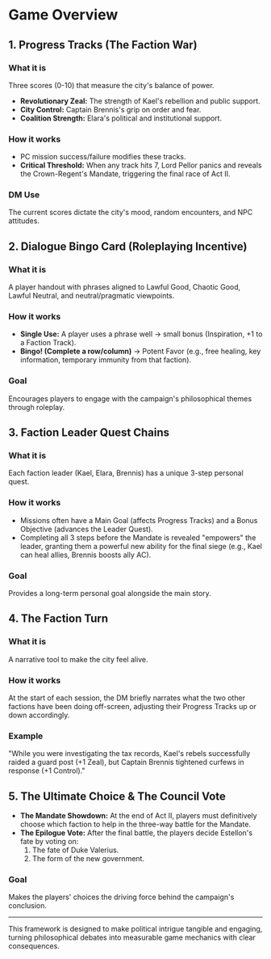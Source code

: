 # Game Overview

## 1. Progress Tracks (The Faction War)

### What it is
Three scores (0-10) that measure the city's balance of power.

- **Revolutionary Zeal:** The strength of Kael's rebellion and public support.
- **City Control:** Captain Brennis's grip on order and fear.
- **Coalition Strength:** Elara's political and institutional support.

### How it works
- PC mission success/failure modifies these tracks.
- **Critical Threshold:** When any track hits 7, Lord Pellor panics and reveals the Crown-Regent's Mandate, triggering the final race of Act II.

### DM Use
The current scores dictate the city's mood, random encounters, and NPC attitudes.

## 2. Dialogue Bingo Card (Roleplaying Incentive)

### What it is
A player handout with phrases aligned to Lawful Good, Chaotic Good, Lawful Neutral, and neutral/pragmatic viewpoints.

### How it works
- **Single Use:** A player uses a phrase well → small bonus (Inspiration, +1 to a Faction Track).
- **Bingo! (Complete a row/column)** → Potent Favor (e.g., free healing, key information, temporary immunity from that faction).

### Goal
Encourages players to engage with the campaign's philosophical themes through roleplay.

## 3. Faction Leader Quest Chains

### What it is
Each faction leader (Kael, Elara, Brennis) has a unique 3-step personal quest.

### How it works
- Missions often have a Main Goal (affects Progress Tracks) and a Bonus Objective (advances the Leader Quest).
- Completing all 3 steps before the Mandate is revealed "empowers" the leader, granting them a powerful new ability for the final siege (e.g., Kael can heal allies, Brennis boosts ally AC).

### Goal
Provides a long-term personal goal alongside the main story.

## 4. The Faction Turn

### What it is
A narrative tool to make the city feel alive.

### How it works
At the start of each session, the DM briefly narrates what the two other factions have been doing off-screen, adjusting their Progress Tracks up or down accordingly.

### Example
"While you were investigating the tax records, Kael's rebels successfully raided a guard post (+1 Zeal), but Captain Brennis tightened curfews in response (+1 Control)."

## 5. The Ultimate Choice & The Council Vote

- **The Mandate Showdown:** At the end of Act II, players must definitively choose which faction to help in the three-way battle for the Mandate.
- **The Epilogue Vote:** After the final battle, the players decide Estellon's fate by voting on:
  1. The fate of Duke Valerius.
  2. The form of the new government.

### Goal
Makes the players' choices the driving force behind the campaign's conclusion.

---

This framework is designed to make political intrigue tangible and engaging, turning philosophical debates into measurable game mechanics with clear consequences.